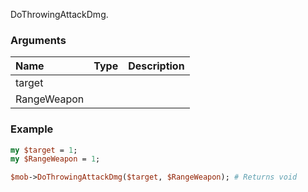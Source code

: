 DoThrowingAttackDmg.
### Arguments
**Name**|**Type**|**Description**
:---|:---|:---
target||
RangeWeapon||

### Example

```perl
my $target = 1;
my $RangeWeapon = 1;

$mob->DoThrowingAttackDmg($target, $RangeWeapon); # Returns void
```